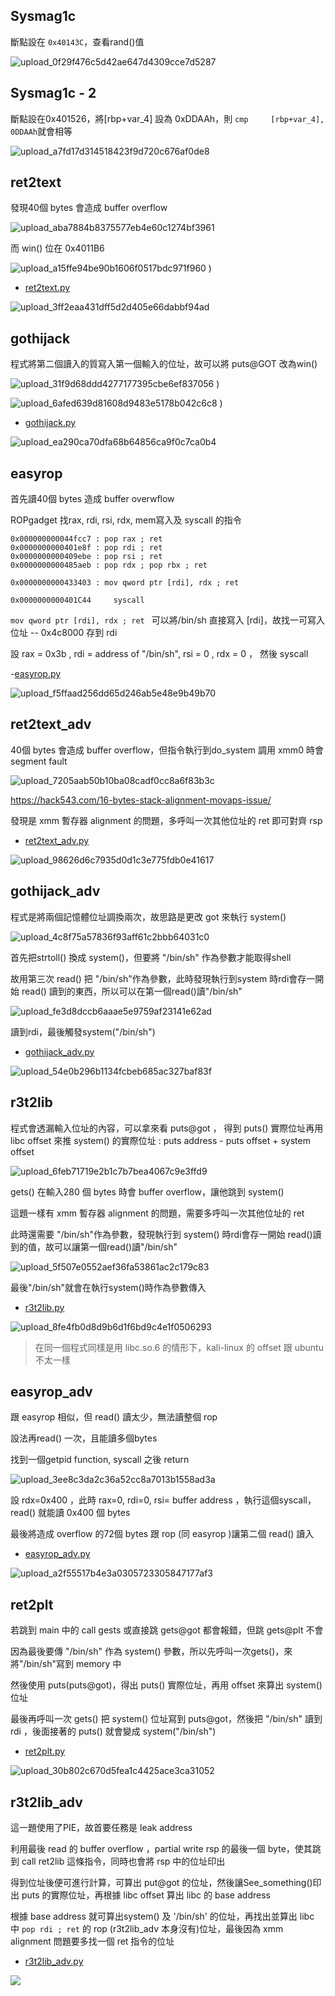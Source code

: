## Sysmag1c

斷點設在 `0x40143C`，查看rand()值  

![upload_0f29f476c5d42ae647d4309cce7d5287](https://github.com/lykorix/CTF-Writeups/assets/78891767/335864a3-f91c-4b20-93d0-3e5356dd67cb)

## Sysmag1c - 2 


斷點設在0x401526，將[rbp+var_4] 設為 0xDDAAh，則 `cmp     [rbp+var_4], 0DDAAh`就會相等  


![upload_a7fd17d314518423f9d720c676af0de8](https://github.com/lykorix/CTF-Writeups/assets/78891767/b21899fa-0a09-4906-a85c-57a99d7f45b7)




## ret2text

發現40個 bytes 會造成 buffer overflow  

![upload_aba7884b8375577eb4e60c1274bf3961](https://github.com/lykorix/CTF-Writeups/assets/78891767/f1914779-6025-45a2-95da-b9278d35753a)


而 win() 位在 0x4011B6   

![upload_a15ffe94be90b1606f0517bdc971f960](https://github.com/lykorix/CTF-Writeups/assets/78891767/d005a508-d57b-467c-a797-260d99bbe103)
)

- [ret2text.py](ret2text.py)


![upload_3ff2eaa431dff5d2d405e66dabbf94ad](https://github.com/lykorix/CTF-Writeups/assets/78891767/cfabd42f-e727-49aa-9ad2-fcd57a3b9b5d)


## gothijack

程式將第二個讀入的質寫入第一個輸入的位址，故可以將 puts@GOT 改為win()

![upload_31f9d68ddd4277177395cbe6ef837056](https://github.com/lykorix/CTF-Writeups/assets/78891767/3ed787bb-9a74-4bed-b682-d809e7563c9d)
)

![upload_6afed639d81608d9483e5178b042c6c8](https://github.com/lykorix/CTF-Writeups/assets/78891767/255bb6cd-0c11-4fef-8106-77936f33b0fe)
)



- [gothijack.py](gothijack.py)

![upload_ea290ca70dfa68b64856ca9f0c7ca0b4](https://github.com/lykorix/CTF-Writeups/assets/78891767/06750759-640c-48d1-b63e-c77146d1e398)



## easyrop

首先讀40個 bytes 造成 buffer overwflow

ROPgadget 找rax, rdi, rsi, rdx, mem寫入及 syscall 的指令

```
0x000000000044fcc7 : pop rax ; ret
0x0000000000401e8f : pop rdi ; ret
0x0000000000409ebe : pop rsi ; ret
0x0000000000485aeb : pop rdx ; pop rbx ; ret

0x0000000000433403 : mov qword ptr [rdi], rdx ; ret

0x0000000000401C44     syscall  
```
`mov qword ptr [rdi], rdx ; ret ` 可以將/bin/sh 直接寫入 [rdi]，故找一可寫入位址 -- 0x4c8000 存到 rdi

設 rax = 0x3b , rdi = address of "/bin/sh", rsi = 0 , rdx = 0 ， 然後 syscall

-[easyrop.py](easyrop.py)

![upload_f5ffaad256dd65d246ab5e48e9b49b70](https://github.com/lykorix/CTF-Writeups/assets/78891767/569ef3aa-5069-4f4e-9dd0-95721a55a6d9)




## ret2text_adv

40個 bytes 會造成 buffer overflow，但指令執行到do_system 調用 xmm0 時會 segment fault

![upload_7205aab50b10ba08cadf0cc8a6f83b3c](https://github.com/lykorix/CTF-Writeups/assets/78891767/ff3c18fd-1f91-4ada-bcd0-de7e2170ff0c)



https://hack543.com/16-bytes-stack-alignment-movaps-issue/  

發現是 xmm 暫存器 alignment 的問題，多呼叫一次其他位址的 ret 即可對齊 rsp

- [ret2text_adv.py](ret2text_adv.py)


![upload_98626d6c7935d0d1c3e775fdb0e41617](https://github.com/lykorix/CTF-Writeups/assets/78891767/bbcb86e6-51bb-40d2-ac37-e3577a4e0b97)


## gothijack_adv

程式是將兩個記憶體位址調換兩次，故思路是更改 got 來執行 system()

![upload_4c8f75a57836f93aff61c2bbb64031c0](https://github.com/lykorix/CTF-Writeups/assets/78891767/241af617-0d30-45f1-9750-0e6bf7e651ea)


首先把strtoll() 換成 system()，但要將 "/bin/sh" 作為參數才能取得shell

故用第三次 read() 把  "/bin/sh"作為參數，此時發現執行到system 時rdi會存一開始 read() 讀到的東西，所以可以在第一個read()讀"/bin/sh"

![upload_fe3d8dccb6aaae5e9759af23141e62ad](https://github.com/lykorix/CTF-Writeups/assets/78891767/6c41b8b6-3972-4b32-a309-701a3480b4c8)

讀到rdi，最後觸發system("/bin/sh")

- [gothijack_adv.py](gothijack_adv.py)

![upload_54e0b296b1134fcbeb685ac327baf83f](https://github.com/lykorix/CTF-Writeups/assets/78891767/bf6e65f3-52a9-446f-a492-abf8ae8c50fe)



## r3t2lib

程式會透漏輸入位址的內容，可以拿來看 puts@got ， 得到 puts() 實際位址再用 libc offset 來推 system() 的實際位址 : puts address - puts offset + system offset


![upload_6feb71719e2b1c7b7bea4067c9e3ffd9](https://github.com/lykorix/CTF-Writeups/assets/78891767/3c392a2f-3c85-427b-bc2e-dbfe558e12f4)



gets() 在輸入280 個 bytes 時會 buffer overflow，讓他跳到 system()

這題一樣有 xmm 暫存器 alignment 的問題，需要多呼叫一次其他位址的 ret

此時還需要 "/bin/sh"作為參數，發現執行到 system() 時rdi會存一開始 read()讀到的值，故可以讓第一個read()讀"/bin/sh"


![upload_5f507e0552aef36fa53861ac2c179c83](https://github.com/lykorix/CTF-Writeups/assets/78891767/e4eaff1d-2f37-4740-af66-f0e5c838d293)


最後"/bin/sh"就會在執行system()時作為參數傳入


- [r3t2lib.py](r3t2lib.py)


![upload_8fe4fb0d8d9b6d1f6bd9c4e1f0506293](https://github.com/lykorix/CTF-Writeups/assets/78891767/1de5c442-ef50-4230-9a43-44144fc00c5d)


> 在同一個程式同樣是用 libc.so.6 的情形下，kali-linux 的 offset 跟 ubuntu 不太一樣



## easyrop_adv

跟 easyrop 相似，但 read() 讀太少，無法讀整個 rop

設法再read() 一次，且能讀多個bytes

找到一個getpid function, syscall 之後 return

![upload_3ee8c3da2c36a52cc8a7013b1558ad3a](https://github.com/lykorix/CTF-Writeups/assets/78891767/362adf03-65a9-40c5-9d68-1faea1f35ea5)



設 rdx=0x400 ，此時  rax=0, rdi=0, rsi= buffer address ，執行這個syscall，read() 就能讀 0x400 個 bytes

最後將造成 overflow 的72個 bytes 跟 rop (同 easyrop )讓第二個 read() 讀入

- [easyrop_adv.py](easyrop_adv.py)

![upload_a2f55517b4e3a0305723305847177af3](https://github.com/lykorix/CTF-Writeups/assets/78891767/e2cd8202-e5f1-4c84-83d3-fb147517f18a)


## ret2plt


若跳到 main 中的 call gests 或直接跳 gets@got 都會報錯，但跳 gets@plt 不會

因為最後要傳 "/bin/sh" 作為 system() 參數，所以先呼叫一次gets()，來將"/bin/sh"寫到 memory 中

然後使用 puts(puts@got)，得出 puts() 實際位址，再用 offset 來算出 system() 位址

最後再呼叫一次 gets() 把 system() 位址寫到 puts@got，然後把 "/bin/sh" 讀到 rdi ，後面接著的 puts() 就會變成 system("/bin/sh")

- [ret2plt.py](ret2plt.py)

![upload_30b802c670d5fea1c4425ace3ca31052](https://github.com/lykorix/CTF-Writeups/assets/78891767/52b8a686-1407-4327-b053-c2c423ef0bb8)

## r3t2lib_adv

這一題使用了PIE，故首要任務是 leak address

利用最後 read 的 buffer overflow ，partial write rsp 的最後一個 byte，使其跳到 call ret2lib 這條指令，同時也會將 rsp 中的位址印出

得到位址後便可進行計算，可算出 put@got 的位址，然後讓See_something()印出
puts 的實際位址，再根據 libc offset 算出 libc 的 base address

根據 base address 就可算出system() 及 '/bin/sh' 的位址，再找出並算出 libc 中 `pop rdi ; ret` 的 rop (r3t2lib_adv 本身沒有)位址，最後因為 xmm alignment 問題要多找一個 ret 指令的位址

- [r3t2lib_adv.py](r3t2lib_adv.py)

![](https://hackmd.io/_uploads/B1i3E-Kh2.png)


